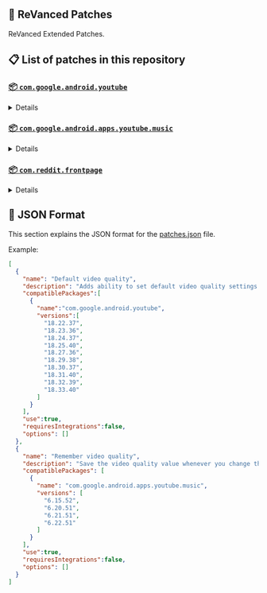 ## 🧩 ReVanced Patches

ReVanced Extended Patches.

## 📋 List of patches in this repository

### [📦 `com.google.android.youtube`](https://play.google.com/store/apps/details?id=com.google.android.youtube)
<details>

| 💊 Patch | 📜 Description | 🏹 Target Version |
|:--------:|:--------------:|:-----------------:|
| `Add splash animation` | Adds splash animation, which was removed in YT v18.19.36+. This patch cannot be used with 'custom-branding-icon' patch | 18.22.37 ~ 18.33.40 |
| `Alternative thumbnails` | Adds an option to replace video thumbnails with still image captures of the video. | 18.22.37 ~ 18.33.40 |
| `Append time stamps information` | Add the current video quality or playback speed in brackets next to the current time. | 18.22.37 ~ 18.33.40 |
| `Bypass ambient mode restrictions` | Bypass ambient mode restrictions in battery saver mode. | 18.22.37 ~ 18.33.40 |
| `Change homepage` | Change home page to subscription feed. | 18.22.37 ~ 18.33.40 |
| `Custom branding YouTube name` | Rename the YouTube app to the name specified in options.json. | 18.22.37 ~ 18.33.40 |
| `Custom branding icon MMT` | Changes the YouTube launcher icon to MMT. | 18.22.37 ~ 18.33.40 |
| `Custom branding icon Revancify blue` | Changes the YouTube launcher icon to Revancify Blue. | 18.22.37 ~ 18.33.40 |
| `Custom branding icon Revancify red` | Changes the YouTube launcher icon to Revancify Red. | 18.22.37 ~ 18.33.40 |
| `Custom double tap length` | Add 'double-tap to seek' value. | 18.22.37 ~ 18.33.40 |
| `Custom package name` | Specifies the package name for YouTube and YT Music in the MicroG build. | all |
| `Custom playback speed` | Adds more playback speed options. | 18.22.37 ~ 18.33.40 |
| `Custom seekbar color` | Change seekbar color in video player and video thumbnails. | 18.22.37 ~ 18.33.40 |
| `Custom speed overlay` | Customize 'Play at 2x speed' while holding down. | 18.22.37 ~ 18.33.40 |
| `Default playback speed` | Adds ability to set default playback speed settings. | 18.22.37 ~ 18.33.40 |
| `Default video quality` | Adds ability to set default video quality settings. | 18.22.37 ~ 18.33.40 |
| `Disable QUIC protocol` | Disable CronetEngine's QUIC protocol. | 18.22.37 ~ 18.33.40 |
| `Disable Shorts on startup` | Disables playing YouTube Shorts when launching YouTube. | 18.22.37 ~ 18.33.40 |
| `Disable auto captions` | Disables forced auto captions. | 18.22.37 ~ 18.33.40 |
| `Disable haptic feedback` | Disable haptic feedback when swiping. | 18.22.37 ~ 18.33.40 |
| `Disable hdr video` | Disable HDR video. | 18.22.37 ~ 18.33.40 |
| `Disable landscape mode` | Disable landscape mode when entering fullscreen. | 18.22.37 ~ 18.33.40 |
| `Disable pip notification` | Disable pip notification when you first launch pip mode. | 18.22.37 ~ 18.33.40 |
| `Enable compact controls overlay` | Enables compact control overlay. | 18.22.37 ~ 18.33.40 |
| `Enable debug logging` | Adds debugging options. | 18.22.37 ~ 18.33.40 |
| `Enable external browser` | Open url outside the app in an external browser. | 18.22.37 ~ 18.33.40 |
| `Enable minimized playback` | Enables minimized and background playback. | 18.22.37 ~ 18.33.40 |
| `Enable new comment popup panels` | Enables a new type of comment popup panel in the shorts player. | 18.22.37 ~ 18.33.40 |
| `Enable new splash animation` | Enables a new type of splash animation. | 18.22.37 ~ 18.33.40 |
| `Enable new thumbnail preview` | Enables a new type of thumbnail preview. | 18.22.37 ~ 18.33.40 |
| `Enable old quality layout` | Enables the original quality flyout menu. | 18.22.37 ~ 18.33.40 |
| `Enable open links directly` | Skips over redirection URLs to external links. | 18.22.37 ~ 18.33.40 |
| `Enable seekbar tapping` | Enables tap-to-seek on the seekbar of the video player. | 18.22.37 ~ 18.33.40 |
| `Enable tablet mini player` | Enables the tablet mini player layout. | 18.22.37 ~ 18.33.40 |
| `Enable tablet navigation bar` | Enables the tablet navigation bar. | 18.22.37 ~ 18.33.40 |
| `Enable wide search bar` | Replaces the search icon with a wide search bar. This will hide the YouTube logo when active. | 18.22.37 ~ 18.33.40 |
| `Force OPUS codec` | Forces the OPUS codec for audios. | 18.22.37 ~ 18.33.40 |
| `Force VP9 codec` | Forces the VP9 codec for videos. | 18.22.37 ~ 18.33.40 |
| `Force hide player button background` | Force hides the background from the video player buttons. | 18.22.37 ~ 18.33.40 |
| `Force premium heading` | Forces premium heading on the homepage. | 18.22.37 ~ 18.33.40 |
| `Header switch` | Add switch to change header. | 18.22.37 ~ 18.33.40 |
| `Hide account menu` | Hide account menu elements. | 18.22.37 ~ 18.33.40 |
| `Hide auto player popup panels` | Hide automatic popup panels (playlist or live chat) on video player. | 18.22.37 ~ 18.33.40 |
| `Hide autoplay button` | Hides the autoplay button in the video player. | 18.22.37 ~ 18.33.40 |
| `Hide autoplay preview` | Hides the autoplay preview container in the fullscreen. | 18.22.37 ~ 18.33.40 |
| `Hide button container` | Adds the options to hide action buttons under a video. | 18.22.37 ~ 18.33.40 |
| `Hide captions button` | Hides the captions button in the video player. | 18.22.37 ~ 18.33.40 |
| `Hide cast button` | Hides the cast button in the video player. | 18.22.37 ~ 18.33.40 |
| `Hide category bar` | Hides the category bar in feeds. | 18.22.37 ~ 18.33.40 |
| `Hide channel avatar section` | Hides the channel avatar section of the subscription feed. | 18.22.37 ~ 18.33.40 |
| `Hide channel watermark` | Hides creator's watermarks on videos. | 18.22.37 ~ 18.33.40 |
| `Hide collapse button` | Hides the collapse button in the video player. | 18.22.37 ~ 18.33.40 |
| `Hide comment component` | Hides components related to comments. | 18.22.37 ~ 18.33.40 |
| `Hide crowdfunding box` | Hides the crowdfunding box between the player and video description. | 18.22.37 ~ 18.33.40 |
| `Hide description components` | Hides description components. | 18.22.37 ~ 18.33.40 |
| `Hide double tap overlay filter` | Hides the double tap dark filter layer. | 18.22.37 ~ 18.33.40 |
| `Hide end screen cards` | Hides the suggested video cards at the end of a video in fullscreen. | 18.22.37 ~ 18.33.40 |
| `Hide end screen overlay` | Hide end screen overlay on swipe controls. | 18.22.37 ~ 18.33.40 |
| `Hide feed flyout panel` | Hides feed flyout panel components. | 18.22.37 ~ 18.33.40 |
| `Hide filmstrip overlay` | Hide filmstrip overlay on swipe controls. | 18.22.37 ~ 18.33.40 |
| `Hide floating microphone` | Hides the floating microphone button which appears in search. | 18.22.37 ~ 18.33.40 |
| `Hide fullscreen panels` | Hides video description and comments panel in fullscreen view. | 18.22.37 ~ 18.33.40 |
| `Hide general ads` | Hides general ads. | 18.22.37 ~ 18.33.40 |
| `Hide handle` | Hides the handle in the account switcher. | 18.22.37 ~ 18.33.40 |
| `Hide info cards` | Hides info-cards in videos. | 18.22.37 ~ 18.33.40 |
| `Hide latest videos button` | Hides latest videos button in home feed. | 18.22.37 ~ 18.33.40 |
| `Hide layout components` | Hides general layout components. | 18.22.37 ~ 18.33.40 |
| `Hide load more button` | Hides the button under videos that loads similar videos. | 18.22.37 ~ 18.33.40 |
| `Hide mix playlists` | Hides mix playlists in feed. | 18.22.37 ~ 18.33.40 |
| `Hide music button` | Hides the YouTube Music button in the video player. | 18.22.37 ~ 18.33.40 |
| `Hide navigation buttons` | Adds options to hide or change navigation buttons. | 18.22.37 ~ 18.33.40 |
| `Hide navigation label` | Hide navigation bar labels. | 18.22.37 ~ 18.33.40 |
| `Hide player button background` | Hide player button background. | 18.22.37 ~ 18.33.40 |
| `Hide player flyout panel` | Hides player flyout panel components. | 18.22.37 ~ 18.33.40 |
| `Hide player overlay filter` | Hides the dark filter layer from the player's background. | 18.22.37 ~ 18.33.40 |
| `Hide previous next button` | Hides the previous and next button in the player controller. | 18.22.37 ~ 18.33.40 |
| `Hide quick actions` | Adds the options to hide quick actions components in the fullscreen. | 18.22.37 ~ 18.33.40 |
| `Hide seek message` | Hides the 'Slide left or right to seek' message container. | 18.22.37 ~ 18.33.40 |
| `Hide seekbar` | Hides the seekbar in video player and video thumbnails. | 18.22.37 ~ 18.33.40 |
| `Hide shorts components` | Hides other Shorts components. | 18.22.37 ~ 18.33.40 |
| `Hide snack bar` | Hides the snack bar action popup. | 18.22.37 ~ 18.33.40 |
| `Hide suggested actions` | Hide the suggested actions bar inside the player. | 18.22.37 ~ 18.33.40 |
| `Hide suggested video overlay` | Hide the suggested video overlay to play next. | 18.22.37 ~ 18.33.40 |
| `Hide suggestions shelf` | Hides the suggestions shelf. | 18.22.37 ~ 18.33.40 |
| `Hide time stamp` | Hides timestamp in video player. | 18.22.37 ~ 18.33.40 |
| `Hide tooltip content` | Hides the tooltip box that appears on first install. | 18.22.37 ~ 18.33.40 |
| `Hide trending searches` | Hide trending searches in the search bar. | 18.22.37 ~ 18.33.40 |
| `Hide video ads` | Hides ads in the video player. | 18.22.37 ~ 18.33.40 |
| `Language switch` | Add language switch toggle. | 18.22.37 ~ 18.33.40 |
| `Layout switch` | Tricks the dpi to use some tablet/phone layouts. | 18.22.37 ~ 18.33.40 |
| `MaterialYou` | Enables MaterialYou theme for Android 12+ | 18.22.37 ~ 18.33.40 |
| `MicroG support` | Allows ReVanced Extended to run without root and under a different package name with MicroG. | 18.22.37 ~ 18.33.40 |
| `Overlay buttons` | Add overlay buttons to the player. | 18.22.37 ~ 18.33.40 |
| `Return YouTube Dislike` | Shows the dislike count of videos using the Return YouTube Dislike API. | 18.22.37 ~ 18.33.40 |
| `Settings` | Applies mandatory patches to implement ReVanced Extended settings into the application. | 18.22.37 ~ 18.33.40 |
| `SponsorBlock` | Integrates SponsorBlock which allows skipping video segments such as sponsored content. | 18.22.37 ~ 18.33.40 |
| `Spoof app version` | Spoof the YouTube client version. | 18.22.37 ~ 18.33.40 |
| `Spoof player parameters` | Spoofs player parameters to prevent playback issues. | 18.22.37 ~ 18.33.40 |
| `Swipe controls` | Adds volume and brightness swipe controls. | 18.22.37 ~ 18.33.40 |
| `Theme` | Change the app's theme to the values specified in options.json. | 18.22.37 ~ 18.33.40 |
| `Translations` | Add Crowdin translations for YouTube. | 18.22.37 ~ 18.33.40 |
</details>

### [📦 `com.google.android.apps.youtube.music`](https://play.google.com/store/apps/details?id=com.google.android.apps.youtube.music)
<details>

| 💊 Patch | 📜 Description | 🏹 Target Version |
|:--------:|:--------------:|:-----------------:|
| `Amoled` | Applies pure black theme on some components. | 6.15.52 ~ 6.22.51 |
| `Background play` | Enables playing music in the background. | 6.15.52 ~ 6.22.51 |
| `Bitrate default value` | Set the audio quality to "Always High" when you first install the app. | 6.15.52 ~ 6.22.51 |
| `Certificate spoof` | Spoofs the YouTube Music certificate for Android Auto. | 6.15.52 ~ 6.22.51 |
| `Custom branding Music name` | Rename the YouTube Music app to the name specified in options.json. | 6.15.52 ~ 6.22.51 |
| `Custom branding icon MMT` | Changes the YouTube Music launcher icon to MMT. | 6.15.52 ~ 6.22.51 |
| `Custom branding icon Revancify blue` | Changes the YouTube Music launcher icon to Revancify Blue. | 6.15.52 ~ 6.22.51 |
| `Custom branding icon Revancify red` | Changes the YouTube Music launcher icon to Revancify Red. | 6.15.52 ~ 6.22.51 |
| `Custom package name` | Specifies the package name for YouTube and YT Music in the MicroG build. | all |
| `Custom playback speed` | Adds more playback speed options. | 6.15.52 ~ 6.22.51 |
| `Disable auto captions` | Disables forced auto captions. | 6.15.52 ~ 6.22.51 |
| `Enable black navigation bar` | Sets the navigation bar color to black. | 6.15.52 ~ 6.22.51 |
| `Enable color match player` | Matches the color of the mini player and the fullscreen player. | 6.15.52 ~ 6.22.51 |
| `Enable compact dialog` | Enable compact dialog on phone. | 6.15.52 ~ 6.22.51 |
| `Enable custom filter` | Enables custom filter to hide layout components. | 6.15.52 ~ 6.22.51 |
| `Enable debug logging` | Adds debugging options. | 6.15.52 ~ 6.22.51 |
| `Enable force minimized player` | Keep player permanently minimized even if another track is played. | 6.15.52 ~ 6.22.51 |
| `Enable landscape mode` | Enables entry into landscape mode by screen rotation on the phone. | 6.15.52 ~ 6.22.51 |
| `Enable minimized playback` | Enables minimized playback on Kids music. | 6.15.52 ~ 6.22.51 |
| `Enable new layout` | Enable new player layouts. | 6.15.52 ~ 6.22.51 |
| `Enable old style library shelf` | Return the library shelf to old style. | 6.15.52 ~ 6.22.51 |
| `Enable old style miniplayer` | Return the miniplayers to old style. | 6.15.52 ~ 6.22.51 |
| `Enable opus codec` | Enable opus codec when playing audio. | 6.15.52 ~ 6.22.51 |
| `Enable playback speed` | Add playback speed button to the flyout panel. | 6.15.52 ~ 6.22.51 |
| `Enable sleep timer` | Add sleep timer to flyout menu. | 6.15.52 ~ 6.22.51 |
| `Enable zen mode` | Adds a grey tint to the video player to reduce eye strain. | 6.15.52 ~ 6.22.51 |
| `Exclusive audio playback` | Enables the option to play music without video. | 6.15.52 ~ 6.22.51 |
| `Hide account menu` | Hide account menu elements. | 6.15.52 ~ 6.22.51 |
| `Hide action bar label` | Hide labels in action bar. | 6.15.52 ~ 6.22.51 |
| `Hide button shelf` | Hides the button shelf from homepage and explorer. | 6.15.52 ~ 6.22.51 |
| `Hide carousel shelf` | Hides the carousel shelf from homepage and explorer. | 6.15.52 ~ 6.22.51 |
| `Hide cast button` | Hides the cast button. | 6.15.52 ~ 6.22.51 |
| `Hide category bar` | Hides the music category bar at the top of the homepage. | 6.15.52 ~ 6.22.51 |
| `Hide channel guidelines` | Hides channel guidelines at the top of comments. | 6.15.52 ~ 6.22.51 |
| `Hide emoji picker` | Hides emoji picker at the comments box. | 6.15.52 ~ 6.22.51 |
| `Hide flyout panel` | Hides flyout panel components. | 6.15.52 ~ 6.22.51 |
| `Hide get premium` | Hides "Get Premium" label from the account menu or settings. | 6.15.52 ~ 6.22.51 |
| `Hide handle` | Hides the handle in the account switcher. | 6.15.52 ~ 6.22.51 |
| `Hide music ads` | Hides ads before playing a music. | 6.15.52 ~ 6.22.51 |
| `Hide navigation bar component` | Hides navigation bar components. | 6.15.52 ~ 6.22.51 |
| `Hide new playlist button` | Hides the "New playlist" button in the library. | 6.15.52 ~ 6.22.51 |
| `Hide playlist card` | Hides the playlist card from homepage. | 6.15.52 ~ 6.22.51 |
| `Hide radio button` | Hides start radio button. | 6.15.52 ~ 6.22.51 |
| `Hide taste builder` | Hides the "Tell us which artists you like" card from homepage. | 6.15.52 ~ 6.22.51 |
| `Hide terms container` | Hides terms of service container at the account menu. | 6.15.52 ~ 6.22.51 |
| `Hide tooltip content` | Hides the tooltip box that appears on first install. | 6.15.52 ~ 6.22.51 |
| `Hook download button` | Replaces the offline download button with an external download button. | 6.15.52 ~ 6.22.51 |
| `MicroG support` | Allows ReVanced Extended Music to run without root and under a different package name with MicroG. | 6.15.52 ~ 6.22.51 |
| `Remember playback speed` | Save the playback speed value whenever you change the playback speed. | 6.15.52 ~ 6.22.51 |
| `Remember repeat state` | Remembers the state of the repeat. | 6.15.52 ~ 6.22.51 |
| `Remember shuffle state` | Remembers the state of the shuffle. | 6.15.52 ~ 6.22.51 |
| `Remember video quality` | Save the video quality value whenever you change the video quality. | 6.15.52 ~ 6.22.51 |
| `Replace cast button` | Replace the cast button in the player with the open music button. | 6.15.52 ~ 6.22.51 |
| `Replace dismiss queue` | Replace dismiss queue menu to watch on YouTube. | 6.15.52 ~ 6.22.51 |
| `Return YouTube Dislike` | Shows the dislike count of videos using the Return YouTube Dislike API. | 6.15.52 ~ 6.22.51 |
| `Settings` | Adds settings for ReVanced Extended to YouTube Music. | 6.15.52 ~ 6.22.51 |
| `SponsorBlock` | Integrates SponsorBlock which allows skipping video segments such as sponsored content. | 6.15.52 ~ 6.22.51 |
| `Spoof app version` | Spoof the YouTube Music client version. | 6.15.52 ~ 6.22.51 |
| `Start page` | Set the default start page. | 6.15.52 ~ 6.22.51 |
| `Translations` | Add Crowdin translations for YouTube Music. | 6.15.52 ~ 6.22.51 |
</details>

### [📦 `com.reddit.frontpage`](https://play.google.com/store/apps/details?id=com.reddit.frontpage)
<details>

| 💊 Patch | 📜 Description | 🏹 Target Version |
|:--------:|:--------------:|:-----------------:|
| `Disable screenshot popup` | Disables the popup that shows up when taking a screenshot. | all |
| `Hide ads` | Hides ads from the Reddit. | all |
| `Hide navigation buttons` | Hide buttons at navigation bar. | all |
| `Hide place button` | Hide r/place button in toolbar. | all |
| `Open links directly` | Skips over redirection URLs to external links. | all |
| `Open links externally` | Open links outside of the app directly in your browser. | all |
| `Premium icon` | Unlocks premium icons. | all |
| `Sanitize sharing links` | Removes (tracking) query parameters from the URLs when sharing links. | all |
| `Settings` | Adds ReVanced settings to Reddit. | all |
</details>



## 📝 JSON Format

This section explains the JSON format for the [patches.json](patches.json) file.

Example:

```json
[
  {
    "name": "Default video quality",
    "description": "Adds ability to set default video quality settings.",
    "compatiblePackages":[
      {
        "name":"com.google.android.youtube",
        "versions":[
          "18.22.37",
          "18.23.36",
          "18.24.37",
          "18.25.40",
          "18.27.36",
          "18.29.38",
          "18.30.37",
          "18.31.40",
          "18.32.39",
          "18.33.40"
        ]
      }
    ],
    "use":true,
    "requiresIntegrations":false,
    "options": []
  },
  {
    "name": "Remember video quality",
    "description": "Save the video quality value whenever you change the video quality.",
    "compatiblePackages": [
      {
        "name": "com.google.android.apps.youtube.music",
        "versions": [
          "6.15.52",
          "6.20.51",
          "6.21.51",
          "6.22.51"
        ]
      }
    ],
    "use":true,
    "requiresIntegrations":false,
    "options": []
  }
]
```